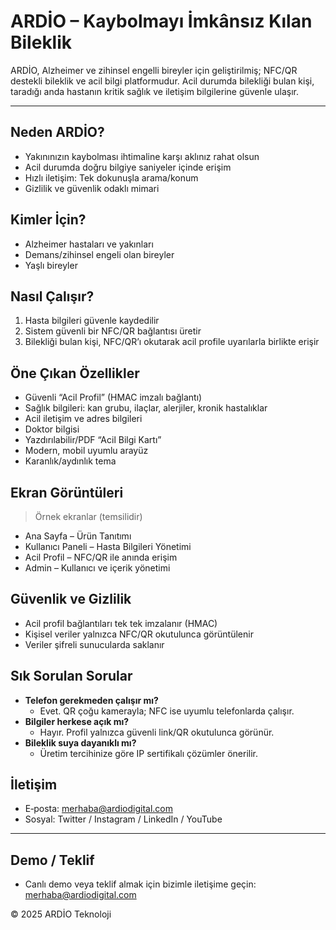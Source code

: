 # ARDİO – Kaybolmayı İmkânsız Kılan Bileklik

ARDİO, Alzheimer ve zihinsel engelli bireyler için geliştirilmiş; NFC/QR destekli bileklik ve acil bilgi platformudur. Acil durumda bilekliği bulan kişi, taradığı anda hastanın kritik sağlık ve iletişim bilgilerine güvenle ulaşır.

---

## Neden ARDİO?
- Yakınınızın kaybolması ihtimaline karşı aklınız rahat olsun
- Acil durumda doğru bilgiye saniyeler içinde erişim
- Hızlı iletişim: Tek dokunuşla arama/konum
- Gizlilik ve güvenlik odaklı mimari

## Kimler İçin?
- Alzheimer hastaları ve yakınları
- Demans/zihinsel engeli olan bireyler
- Yaşlı bireyler

## Nasıl Çalışır?
1. Hasta bilgileri güvenle kaydedilir
2. Sistem güvenli bir NFC/QR bağlantısı üretir
3. Bilekliği bulan kişi, NFC/QR’ı okutarak acil profile uyarılarla birlikte erişir

## Öne Çıkan Özellikler
- Güvenli “Acil Profil” (HMAC imzalı bağlantı)
- Sağlık bilgileri: kan grubu, ilaçlar, alerjiler, kronik hastalıklar
- Acil iletişim ve adres bilgileri
- Doktor bilgisi
- Yazdırılabilir/PDF “Acil Bilgi Kartı”
- Modern, mobil uyumlu arayüz
- Karanlık/aydınlık tema

## Ekran Görüntüleri
> Örnek ekranlar (temsilidir)

- Ana Sayfa – Ürün Tanıtımı
- Kullanıcı Paneli – Hasta Bilgileri Yönetimi
- Acil Profil – NFC/QR ile anında erişim
- Admin – Kullanıcı ve içerik yönetimi

## Güvenlik ve Gizlilik
- Acil profil bağlantıları tek tek imzalanır (HMAC)
- Kişisel veriler yalnızca NFC/QR okutulunca görüntülenir
- Veriler şifreli sunucularda saklanır

## Sık Sorulan Sorular
- **Telefon gerekmeden çalışır mı?**
  - Evet. QR çoğu kamerayla; NFC ise uyumlu telefonlarda çalışır.
- **Bilgiler herkese açık mı?**
  - Hayır. Profil yalnızca güvenli link/QR okutulunca görünür.
- **Bileklik suya dayanıklı mı?**
  - Üretim tercihinize göre IP sertifikalı çözümler önerilir.

## İletişim
- E‑posta: merhaba@ardiodigital.com
- Sosyal: Twitter / Instagram / LinkedIn / YouTube

---

## Demo / Teklif
- Canlı demo veya teklif almak için bizimle iletişime geçin: merhaba@ardiodigital.com

© 2025 ARDİO Teknoloji
